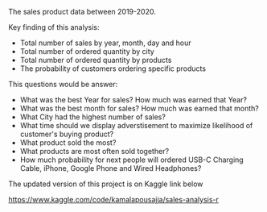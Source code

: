 The sales product data between 2019-2020.

Key finding of this analysis:

- Total number of sales by year, month, day and hour
- Total number of ordered quantity by city
- Total number of ordered quantity by products
- The probability of customers ordering specific products

This questions would be answer:

- What was the best Year for sales? How much was earned that Year?
- What was the best month for sales? How much was earned that month?
- What City had the highest number of sales?
- What time should we display adverstisement to maximize likelihood of customer's buying product?
- What product sold the most?
- What products are most often sold together?
- How much probability for next people will ordered USB-C Charging Cable, iPhone, Google Phone and Wired Headphones?


The updated version of this project is on Kaggle link below

https://www.kaggle.com/code/kamalapousajja/sales-analysis-r
